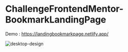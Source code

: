 # ChallengeFrontendMentor-BookmarkLandingPage

Demo : https://landingbookmarkpage.netlify.app/

![desktop-design](https://user-images.githubusercontent.com/56520774/125680238-0b01aa04-e86f-496d-843c-df5377a67891.jpg)

